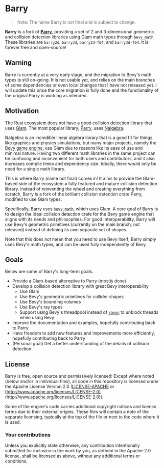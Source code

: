 # Barry

> Note: The name Barry is not final and is subject to change.

**Barry** is a fork of **[Parry]**, providing a set of 2 and 3-dimensional geometric and collision detection libraries
using [Glam] math types through [`bevy_math`].
These libraries are `barry2d`, `barry3d`, `barry2d-f64`, and `barry3d-f64`. It is forever free
and open-source!

## Warning

Barry is currently at a very early stage, and the migration to Bevy's math types is still on-going.
It is not usable yet, and relies on the main branches of some dependencies or even local changes that I have not
released yet. I will update this once the core migration is fully done and the functionality of the original Parry
is working as intended.

## Motivation

The Rust ecosystem does not have a good collision detection library that uses [Glam]. The most popular library,
[Parry], uses [Nalgebra].

Nalgebra is an incredible linear algebra library that is a good fit for things like graphics and physics simulations,
but many major projects, namely the [Bevy game engine][Bevy], use Glam due to reasons like its ease of use and minimal nature.
Having two different math libraries in the same project can be confusing and inconvenient for both users and contributors,
and it also increases compile times and dependency size. Ideally, there would only be need for a single math library.

This is where Barry (name not final) comes in! It aims to provide the Glam-based side of the ecosystem a fully featured
and mature collision detection library. Instead of reinventing the wheel and creating everything from scratch,
Barry is a fork of the brilliant collision detection crate Parry, modified to use Glam types.

Specifically, Barry uses [`bevy_math`], which uses Glam. A core goal of Barry is to design the ideal collision detection
crate for the Bevy game engine that aligns with its needs and philosophies. For good interoperability, Barry will use
Bevy's geometric primitives (currently on the main branch, not released) instead of defining its own separate set of shapes.

Note that this does *not* mean that you need to use Bevy itself; Barry simply uses Bevy's math types, and can be used fully
independently of Bevy.

## Goals

Below are some of Barry's long-term goals.

- Provide a Glam-based alternative to Parry (mostly done)
- Develop a collision detection library with great Bevy interoperability
  - Use Glam
  - Use Bevy's geometric primitives for collider shapes
  - Use Bevy's bounding volumes
  - Use Bevy's ray types
  - Support using Bevy's threadpool instead of [`rayon`] to unblock threads when using Bevy
- Improve the documentation and examples, hopefully contributing back to Parry
- Have freedom to add new features and improvements more efficiently, hopefully contributing back to Parry
- (Personal goal) Get a better understanding of the details of collision detection

[Parry]: https://parry.rs/
[Nalgebra]: https://nalgebra.org/
[Glam]: https://github.com/bitshifter/glam-rs
[`bevy_math`]: https://docs.rs/bevy_math/latest/bevy_math/
[Bevy]: https://bevyengine.org/
[`rayon`]: https://github.com/rayon-rs/rayon

## License

Barry is free, open source and permissively licensed!
Except where noted (below and/or in individual files), all code in this repository is licensed under the
Apache License Version 2.0 ([LICENSE-APACHE](LICENSE-APACHE) or [http://www.apache.org/licenses/LICENSE-2.0](http://www.apache.org/licenses/LICENSE-2.0)).

Some of the engine's code carries additional copyright notices and license terms due to their external origins.
These files will contain a note of the separate licensing, typically at the top of the file or next to the code where it is used.

### Your contributions

Unless you explicitly state otherwise,
any contribution intentionally submitted for inclusion in the work by you,
as defined in the Apache-2.0 license,
shall be licensed as above,
without any additional terms or conditions.
